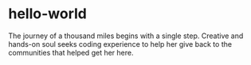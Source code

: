 # hello-world
The journey of a thousand miles begins with a single step.
Creative and hands-on soul seeks coding experience to help her give back to the communities that helped get her here.
